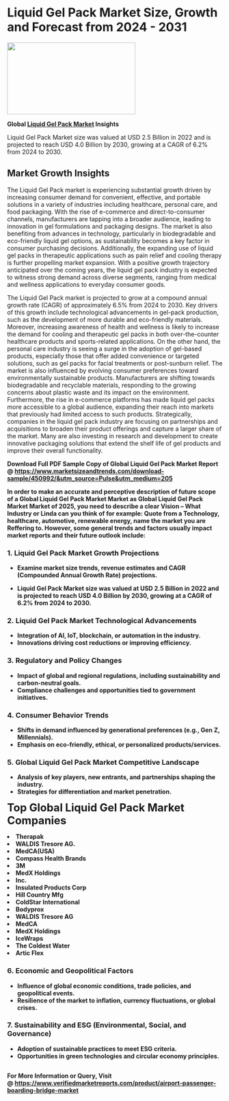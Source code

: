 <H1>Liquid Gel Pack Market Size, Growth and Forecast from 2024 - 2031</H1><img class="aligncenter size-medium wp-image-584254" src="https://thirdeyenews.in/wp-content/uploads/2024/09/Global-Market-Research-300x168.jpeg" alt="" width="300" height="168" /><p><strong>Global&nbsp;<a href="https://www.marketsizeandtrends.com/download-sample/450992/&amp;utm_source=Pulse&amp;utm_medium=205">Liquid Gel Pack Market</a> Insights</strong></p><p>Liquid Gel Pack Market size was valued at USD 2.5 Billion in 2022 and is projected to reach USD 4.0 Billion by 2030, growing at a CAGR of 6.2% from 2024 to 2030.</p><p><h2>Market Growth Insights</h2> <p>The Liquid Gel Pack market is experiencing substantial growth driven by increasing consumer demand for convenient, effective, and portable solutions in a variety of industries including healthcare, personal care, and food packaging. With the rise of e-commerce and direct-to-consumer channels, manufacturers are tapping into a broader audience, leading to innovation in gel formulations and packaging designs. The market is also benefiting from advances in technology, particularly in biodegradable and eco-friendly liquid gel options, as sustainability becomes a key factor in consumer purchasing decisions. Additionally, the expanding use of liquid gel packs in therapeutic applications such as pain relief and cooling therapy is further propelling market expansion. With a positive growth trajectory anticipated over the coming years, the liquid gel pack industry is expected to witness strong demand across diverse segments, ranging from medical and wellness applications to everyday consumer goods.</p> <p><strong></strong></p> <p>The Liquid Gel Pack market is projected to grow at a compound annual growth rate (CAGR) of approximately 6.5% from 2024 to 2030. Key drivers of this growth include technological advancements in gel-pack production, such as the development of more durable and eco-friendly materials. Moreover, increasing awareness of health and wellness is likely to increase the demand for cooling and therapeutic gel packs in both over-the-counter healthcare products and sports-related applications. On the other hand, the personal care industry is seeing a surge in the adoption of gel-based products, especially those that offer added convenience or targeted solutions, such as gel packs for facial treatments or post-sunburn relief. The market is also influenced by evolving consumer preferences toward environmentally sustainable products. Manufacturers are shifting towards biodegradable and recyclable materials, responding to the growing concerns about plastic waste and its impact on the environment. Furthermore, the rise in e-commerce platforms has made liquid gel packs more accessible to a global audience, expanding their reach into markets that previously had limited access to such products. Strategically, companies in the liquid gel pack industry are focusing on partnerships and acquisitions to broaden their product offerings and capture a larger share of the market. Many are also investing in research and development to create innovative packaging solutions that extend the shelf life of gel products and improve their overall functionality.</p> <p><strong></p><p><span class=""><strong>Download Full PDF Sample Copy of Global Liquid Gel Pack Market Report</strong> @ <a href="https://www.marketsizeandtrends.com/download-sample/450992/&amp;utm_source=Pulse&amp;utm_medium=205" target="_blank">https://www.marketsizeandtrends.com/download-sample/450992/&amp;utm_source=Pulse&amp;utm_medium=205</a></span></p><p>In order to make an accurate and perceptive description of future scope of a Global&nbsp;Liquid Gel Pack Market Market as Global&nbsp;Liquid Gel Pack Market Market of 2025, you need to describe a clear Vision &ndash; What Industry or Linda can you think of for example: Quote from a Technology, healthcare, automotive, renewable energy, name the market you are Reffering to. However, some general trends and factors usually impact market reports and their future outlook include:</p><h3>1.&nbsp;<strong>Liquid Gel Pack Market Growth Projections</strong></h3><ul><li>Examine market size trends, revenue estimates and CAGR (Compounded Annual Growth Rate) projections.</li><li><p>Liquid Gel Pack Market size was valued at USD 2.5 Billion in 2022 and is projected to reach USD 4.0 Billion by 2030, growing at a CAGR of 6.2% from 2024 to 2030.</p></li></ul><h3>2.&nbsp;<strong>Liquid Gel Pack Market Technological Advancements</strong></h3><ul><li>Integration of AI, IoT, blockchain, or automation in the industry.</li><li>Innovations driving cost reductions or improving efficiency.</li></ul><h3>3.&nbsp;<strong>Regulatory and Policy Changes</strong></h3><ul><li>Impact of global and regional regulations, including sustainability and carbon-neutral goals.</li><li>Compliance challenges and opportunities tied to government initiatives.</li></ul><h3>4.&nbsp;<strong>Consumer Behavior Trends</strong></h3><ul><li>Shifts in demand influenced by generational preferences (e.g., Gen Z, Millennials).</li><li>Emphasis on eco-friendly, ethical, or personalized products/services.</li></ul><h3>5.&nbsp;<strong>Global Liquid Gel Pack Market Competitive Landscape</strong></h3><ul><li>Analysis of key players, new entrants, and partnerships shaping the industry.</li><li>Strategies for differentiation and market penetration.</li></ul><p data-pm-slice="1 1 []"><span style="color: inherit; font-family: inherit; font-size: 25px;">Top Global Liquid Gel Pack Market Companies</span></p><div class="" data-test-id=""><p><li>Therapak</li><li> WALDIS Tresore AG.</li><li> MedCA(USA)</li><li> Compass Health Brands</li><li> 3M</li><li> MedX Holdings</li><li> Inc.</li><li> Insulated Products Corp</li><li> Hill Country Mfg</li><li> ColdStar International</li><li> Bodyprox</li><li> WALDIS Tresore AG</li><li> MedCA</li><li> MedX Holdings</li><li> IceWraps</li><li> The Coldest Water</li><li> Artic Flex</li></p></div><h3>6.&nbsp;<strong>Economic and Geopolitical Factors</strong></h3><ul><li>Influence of global economic conditions, trade policies, and geopolitical events.</li><li>Resilience of the market to inflation, currency fluctuations, or global crises.</li></ul><h3>7.&nbsp;<strong>Sustainability and ESG (Environmental, Social, and Governance)</strong></h3><ul><li>Adoption of sustainable practices to meet ESG criteria.</li><li>Opportunities in green technologies and circular economy principles.</li></ul><h2><strong style="font-size: 14px;">For More Information or Query, Visit @&nbsp;</strong><a style="background-color: #ffffff; font-size: 14px;" href="https://www.marketsizeandtrends.com/report/liquid-gel-pack-market/" target="_blank">https://www.verifiedmarketreports.com/product/airport-passenger-boarding-bridge-market</a></h2>
